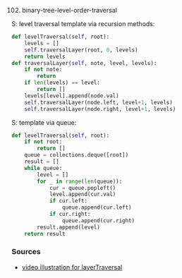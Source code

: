 
102. binary-tree-level-order-traversal

S: level traversal template via recursion methods:
```python
def levelTraversal(self, root):
    levels = []
    self.traversalLayer(root, 0, levels)
    return levels
def traversalLayer(self, note, level, levels):
    if not note:
        return
    if len(levels) == level:
        return []
    levels[level].append(node.val)
    self.traversalLayer(node.left, level+1, levels)
    self.traversalLayer(node.right, level+1, levels)
```

S: template via queue:
```python
def levelTraversal(self, root):
    if not root:
        return []
    queue = collections.deque([root])
    result = []
    while queue:
        level = []
        for _ in range(len(queue)):
            cur = queue.popleft()
            level.append(cur.val)
            if cur.left:
                queue.append(cur.left)
            if cur.right:
                queue.append(cur.right)
        result.append(level)
    return result 
```

### Sources
- [video illustration for layerTraversal](https://www.google.com/search?q=+binary-tree-level-order-traversal+python+recursion&sca_esv=f3a40c3638357365&biw=1774&bih=934&tbm=vid&sxsrf=ACQVn08A8VP-Fytu6c0QpAwkXiAsyec6Ww%3A1707267566941&ei=7tXCZYGGOc7d2roPjd2w4Aw&ved=0ahUKEwiBtfSmg5iEAxXOrlYBHY0uDMwQ4dUDCA0&uact=5&oq=+binary-tree-level-order-traversal+python+recursion&gs_lp=Eg1nd3Mtd2l6LXZpZGVvIjMgYmluYXJ5LXRyZWUtbGV2ZWwtb3JkZXItdHJhdmVyc2FsIHB5dGhvbiByZWN1cnNpb24yCBAAGIAEGKIEMggQABiABBiiBEjc2gFQuZQBWIXVAXACeACQAQCYAcQCoAGuJaoBCDAuMy4xNy4xuAEDyAEA-AEC-AEBwgIEECMYJ8ICCBAAGIAEGMsBwgIEEAAYHsICBhAAGB4YCsICBhAAGAgYHsICBxAhGAoYoAGIBgE&sclient=gws-wiz-video#fpstate=ive&vld=cid:8e5deac8,vid:lXIk1PXb1Jc,st:0)